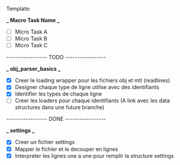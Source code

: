 Template:

**_ Macro Task Name _**

- [ ] Micro Task A 
- [ ] Micro Task B
- [ ] Micro Task C

----------------- TODO -----------------

**_ obj_parser_basics  _**
- [x] Creer le loading wrapper pour les fichiers obj et mtl (readlines)
- [x] Designer chaque type de ligne utilise avec des identifiants
- [x] Identifier les types de chaque ligne
- [ ] Creer les loaders pour chaque identifiants (A link avec les data structures dans une future branche)

----------------- DONE -----------------

**_ settings _**
- [x] Creer un fichier settings
- [x] Mapper le fichier et le decouper en lignes
- [x] Interpreter les lignes une a une pour remplir la structure settings
